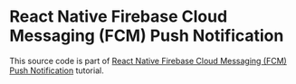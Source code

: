 # React Native Firebase Cloud Messaging (FCM) Push Notification

This source code is part of [React Native Firebase Cloud Messaging (FCM) Push Notification](https://www.djamware.com/post/5d7773f05d8cdc057b603e65/react-native-firebase-cloud-messaging-fcm-push-notification) tutorial.
